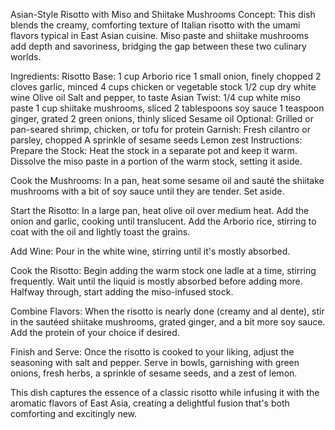 Asian-Style Risotto with Miso and Shiitake Mushrooms
Concept: This dish blends the creamy, comforting texture of Italian risotto with the umami flavors typical in East Asian cuisine. Miso paste and shiitake mushrooms add depth and savoriness, bridging the gap between these two culinary worlds.

Ingredients:
Risotto Base:
1 cup Arborio rice
1 small onion, finely chopped
2 cloves garlic, minced
4 cups chicken or vegetable stock
1/2 cup dry white wine
Olive oil
Salt and pepper, to taste
Asian Twist:
1/4 cup white miso paste
1 cup shiitake mushrooms, sliced
2 tablespoons soy sauce
1 teaspoon ginger, grated
2 green onions, thinly sliced
Sesame oil
Optional: Grilled or pan-seared shrimp, chicken, or tofu for protein
Garnish:
Fresh cilantro or parsley, chopped
A sprinkle of sesame seeds
Lemon zest
Instructions:
Prepare the Stock: Heat the stock in a separate pot and keep it warm. Dissolve the miso paste in a portion of the warm stock, setting it aside.

Cook the Mushrooms: In a pan, heat some sesame oil and sauté the shiitake mushrooms with a bit of soy sauce until they are tender. Set aside.

Start the Risotto: In a large pan, heat olive oil over medium heat. Add the onion and garlic, cooking until translucent. Add the Arborio rice, stirring to coat with the oil and lightly toast the grains.

Add Wine: Pour in the white wine, stirring until it's mostly absorbed.

Cook the Risotto: Begin adding the warm stock one ladle at a time, stirring frequently. Wait until the liquid is mostly absorbed before adding more. Halfway through, start adding the miso-infused stock.

Combine Flavors: When the risotto is nearly done (creamy and al dente), stir in the sautéed shiitake mushrooms, grated ginger, and a bit more soy sauce. Add the protein of your choice if desired.

Finish and Serve: Once the risotto is cooked to your liking, adjust the seasoning with salt and pepper. Serve in bowls, garnishing with green onions, fresh herbs, a sprinkle of sesame seeds, and a zest of lemon.

This dish captures the essence of a classic risotto while infusing it with the aromatic flavors of East Asia, creating a delightful fusion that's both comforting and excitingly new.






